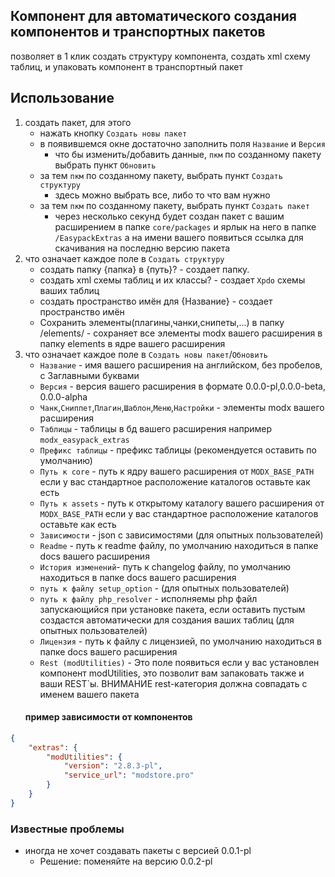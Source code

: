 Компонент для автоматического создания компонентов и транспортных пакетов
 ---
позволяет в 1 клик создать структуру компонента, создать xml схему таблиц, и упаковать компонент в транспортный пакет

## Использование
 1) создать пакет, для этого
    - нажать кнопку `Создать новы пакет` 
    - в появившемся окне достаточно заполнить поля  `Название` и `Версия`
      - что бы изменить/добавить данные, `пкм` по созданному пакету  выбрать пункт `Обновить`
    * за тем `пкм` по созданному пакету, выбрать пункт `Создать структуру`
      - здесь можно выбрать все, либо то что вам нужно
    - за тем `пкм` по созданному пакету, выбрать пункт `Создать пакет`
      - через несколько секунд будет создан пакет с вашим расширением в папке `core/packages` и ярлык на него в папке `/EasypackExtras` а на имени вашего появиться ссылка для скачивания на последню версию пакета
 2) что означает каждое поле в `Создать структуру`
    - создать папку {папка} в {путь}? - создает папку.
    - создать xml схемы таблиц и их классы? - создает `Xpdo` схемы ваших таблиц
    - создать пространство имён для {Название} - создает пространство имён
    - Сохранить элементы(плагины,чанки,снипеты,...) в папку /elements/ - сохраняет все элементы modx вашего расширения в папку elements в ядре вашего расширения
 3) что означает каждое поле в `Создать новы пакет`/`Обновить`
    - `Название` - имя вашего расширения на английском, без пробелов, с Заглавными буквами
    - `Версия`   - версия вашего расширения в формате 0.0.0-pl,0.0.0-beta, 0.0.0-alpha
    - `Чанк`,`Сниппет`,`Плагин`,`Шаблон`,`Меню`,`Настройки` - элементы modx вашего расширения
    - `Таблицы` - таблицы в бд вашего расширения например `modx_easypack_extras`
    - `Префикс таблицы` - префикс таблицы (рекомендуется оставить по умолчанию)
    - `Путь к core` - путь к ядру вашего расширения от `MODX_BASE_PATH` если у вас стандартное расположение каталогов оставьте как есть
    - `Путь к assets` - путь к открытому каталогу вашего расширения от `MODX_BASE_PATH` если у вас стандартное расположение каталогов оставьте как есть  
    - `Зависимости` - json с зависимостями (для опытных пользователей)
    - `Readme` - путь к readme файлу, по умолчанию находиться в папке docs вашего расширения
    - `История изменений`- путь к changelog файлу, по умолчанию находиться в папке docs вашего расширения
    - `путь к файлу setup_option` - (для опытных пользователей)
    - `путь к файлу php_resolver` - исполняемы php файл запускающийся при установке пакета, если оставить пустым создастся автоматически для создания ваших таблиц (для опытных пользователей)
    - `Лицензия` - путь к файлу с лицензией, по умолчанию находиться в папке docs вашего расширения
    - `Rest (modUtilities)` - Это поле появиться если у вас установлен компонент modUtilities, это позволит вам запаковать также и ваши REST`ы. ВНИМАНИЕ rest-категория должна совпадать с именем вашего пакета  
    #### пример зависимости от компонентов
```json
{
	"extras": {
		"modUtilities": {
			"version": "2.8.3-pl",
			"service_url": "modstore.pro"
		}
	}
}
```

### Известные проблемы 
 - иногда не хочет создавать пакеты с версией 0.0.1-pl
   - Решение: поменяйте на версию 0.0.2-pl